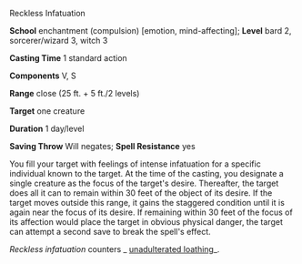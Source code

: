 Reckless Infatuation

**School** enchantment (compulsion) [emotion, mind-affecting]; **Level** bard 2, sorcerer/wizard 3, witch 3

**Casting Time** 1 standard action

**Components** V, S

**Range** close (25 ft. + 5 ft./2 levels)

**Target** one creature

**Duration** 1 day/level

**Saving Throw** Will negates; **Spell Resistance** yes

You fill your target with feelings of intense infatuation for a specific individual known to the target. At the time of the casting, you designate a single creature as the focus of the target's desire. Thereafter, the target does all it can to remain within 30 feet of the object of its desire. If the target moves outside this range, it gains the staggered condition until it is again near the focus of its desire. If remaining within 30 feet of the focus of its affection would place the target in obvious physical danger, the target can attempt a second save to break the spell's effect.

_Reckless infatuation_ counters _ [unadulterated loathing](unadulteratedLoathing.html#_unadulterated-loathing)_.

